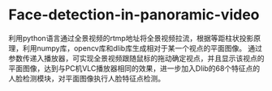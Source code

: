 # Face-detection-in-panoramic-video
利用python语言通过全景视频的rtmp地址将全景视频拉流，根据等距柱状投影原理，利用numpy库，opencv库和dlib库生成相对于某一个视点的平面图像。
通过参数传递入播放器，可实现全景视频跟随鼠标的拖动确定视点，并且显示该视点的平面图像，达到与PC机VLC播放器相同的效果，进一步加入Dlib的68个特征点的人脸检测模块，对平面图像执行人脸特征点检测。
